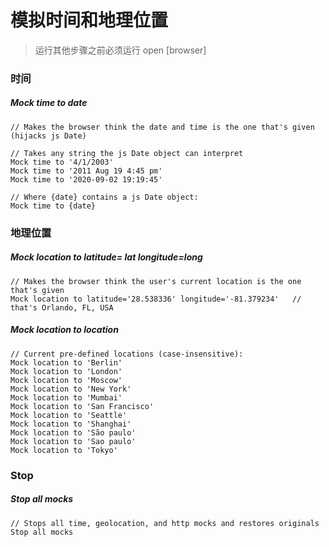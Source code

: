 # 模拟时间和地理位置

> 运行其他步骤之前必须运行 open \[browser\]

### 时间

##### Mock time to date

```
// Makes the browser think the date and time is the one that's given (hijacks js Date)

// Takes any string the js Date object can interpret
Mock time to '4/1/2003'
Mock time to '2011 Aug 19 4:45 pm'
Mock time to '2020-09-02 19:19:45'

// Where {date} contains a js Date object:
Mock time to {date}
```

### 地理位置

##### Mock location to latitude= lat longitude=long

```
// Makes the browser think the user's current location is the one that's given
Mock location to latitude='28.538336' longitude='-81.379234'   // that's Orlando, FL, USA
```

##### Mock location to location

```
// Current pre-defined locations (case-insensitive):
Mock location to 'Berlin'
Mock location to 'London'
Mock location to 'Moscow'
Mock location to 'New York'
Mock location to 'Mumbai'
Mock location to 'San Francisco'
Mock location to 'Seattle'
Mock location to 'Shanghai'
Mock location to 'São paulo'
Mock location to 'Sao paulo'
Mock location to 'Tokyo'
```

### Stop

##### Stop all mocks

```
// Stops all time, geolocation, and http mocks and restores originals
Stop all mocks
```



